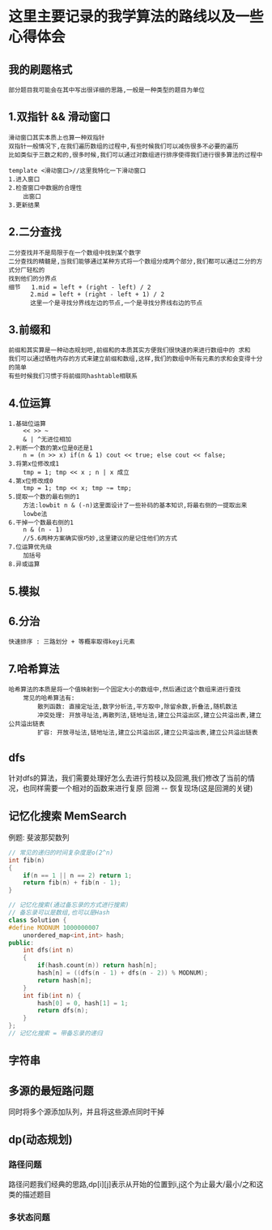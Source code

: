 # 这里主要记录的我学算法的路线以及一些心得体会

## 我的刷题格式

    部分题目我可能会在其中写出很详细的思路,一般是一种类型的题目为单位

## 1.双指针 && 滑动窗口

    滑动窗口其实本质上也算一种双指针
    双指针一般情况下,在我们遍历数组的过程中,有些时候我们可以减伤很多不必要的遍历
    比如类似于三数之和的,很多时候,我们可以通过对数组进行排序使得我们进行很多算法的过程中

    template <滑动窗口>//这里我特化一下滑动窗口
    1.进入窗口
    2.检查窗口中数据的合理性
        出窗口
    3.更新结果

## 2.二分查找

    二分查找并不是局限于在一个数组中找到某个数字
    二分查找的精髓是,当我们能够通过某种方式将一个数组分成两个部分,我们都可以通过二分的方式分厂轻松的
    找到他们的分界点
    细节   1.mid = left + (right - left) / 2
          2.mid = left + (right - left + 1) / 2
          这里一个是寻找分界线左边的节点,一个是寻找分界线右边的节点

## 3.前缀和

    前缀和其实算是一种动态规划吧,前缀和的本质其实方便我们很快速的来进行数组中的 求和
    我们可以通过牺牲内存的方式来建立前缀和数组,这样,我们的数组中所有元素的求和会变得十分的简单
    有些时候我们习惯于将前缀同hashtable相联系

## 4.位运算

    1.基础位运算
        << >> ~
        & | ^无进位相加
    2.判断一个数的第x位是0还是1
        n = (n >> x) if(n & 1) cout << true; else cout << false;
    3.将第x位修改成1
        tmp = 1; tmp << x ; n | x 成立
    4.第x位修改成0
        tmp = 1; tmp << x; tmp ~= tmp;
    5.提取一个数的最右侧的1
        方法:lowbit n & (-n)这里面设计了一些补码的基本知识,将最右侧的一提取出来
        lowbe法
    6.干掉一个数最右侧的1
        n & (n - 1)
        //5.6两种方案确实很巧妙,这里建议的是记住他们的方式
    7.位运算优先级
        加括号
    8.异或运算

## 5.模拟

## 6.分治

    快速排序 : 三路划分 + 等概率取得keyi元素

## 7.哈希算法

    哈希算法的本质是将一个值映射到一个固定大小的数组中,然后通过这个数组来进行查找   
        常见的哈希算法有:
            散列函数: 直接定址法,数字分析法,平方取中,除留余数,折叠法,随机数法
            冲突处理: 开放寻址法,再散列法,链地址法,建立公共溢出区,建立公共溢出表,建立公共溢出链表
            扩容: 开放寻址法,链地址法,建立公共溢出区,建立公共溢出表,建立公共溢出链表

## dfs

针对dfs的算法，我们需要处理好怎么去进行剪枝以及回溯,我们修改了当前的情况，也同样需要一个相对的函数来进行复原
回溯 -- 恢复现场(这是回溯的关键)

## 记忆化搜索 MemSearch

例题: 斐波那契数列

```cpp
// 常见的递归的时间复杂度是o(2^n)
int fib(n)
{
    if(n == 1 || n == 2) return 1;
    return fib(n) + fib(n - 1);
}

// 记忆化搜索(通过备忘录的方式进行搜索)
// 备忘录可以是数组,也可以是Hash
class Solution {
#define MODNUM 1000000007
    unordered_map<int,int> hash;
public:
    int dfs(int n)
    {
        if(hash.count(n)) return hash[n];
        hash[n] = ((dfs(n - 1) + dfs(n - 2)) % MODNUM);
        return hash[n];
    }
    int fib(int n) {
        hash[0] = 0, hash[1] = 1;
        return dfs(n);
    }
};
// 记忆化搜索 = 带备忘录的递归
```

## 字符串

## 多源的最短路问题

同时将多个源添加队列，并且将这些源点同时干掉

## dp(动态规划)

### 路径问题

路径问题我们经典的思路,dp[i][j]表示从开始的位置到i,j这个为止最大/最小/之和这类的描述题目

### 多状态问题
